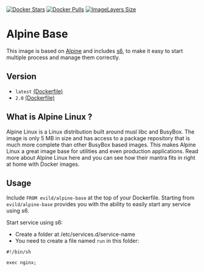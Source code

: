 [![Docker Stars](https://img.shields.io/docker/stars/evild/alpine-base.svg?style=flat-square)](https://hub.docker.com/r/evild/alpine-base/)
[![Docker Pulls](https://img.shields.io/docker/pulls/evild/alpine-base.svg?style=flat-square)](https://hub.docker.com/r/evild/alpine-base/)
[![ImageLayers Size](https://img.shields.io/imagelayers/image-size/evild/alpine-base/latest.svg?style=flat-square)](https://hub.docker.com/r/evild/alpine-base/)

# Alpine Base

This image is based on [Alpine](https://hub.docker.com/_/alpine/) and includes [s6](https://github.com/just-containers/s6-overlay), to make it easy to start multiple process and manage them correctly.

## Version

- `latest` [(Dockerfile)](https://github.com/Evild67/docker-alpine-base/blob/master/Dockerfile)
- `2.0` [(Dockerfile)](https://github.com/Evild67/docker-alpine-base/blob/10c778432409a0f2b0c02d87de153a693f31aadc/Dockerfile)


## What is Alpine Linux ?
Alpine Linux is a Linux distribution built around musl libc and BusyBox. The image is only 5 MB in size and has access to a package repository that is much more complete than other BusyBox based images. This makes Alpine Linux a great image base for utilities and even production applications. Read more about Alpine Linux here and you can see how their mantra fits in right at home with Docker images.

## Usage

Include `FROM evild/alpine-base` at the top of your Dockerfile. Starting from `evild/alpine-base` provides you with the ability to easily start any service using s6.

Start service using s6:
* Create a folder at /etc/services.d/service-name
* You need to create a file named `run` in this folder:

```
#!/bin/sh

exec nginx;
```
